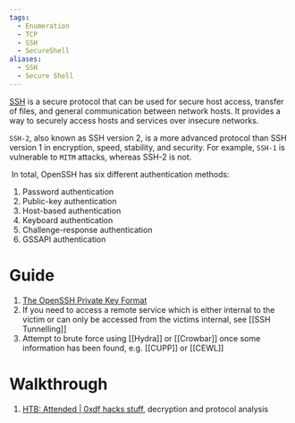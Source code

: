 ```yaml
---
tags:
  - Enumeration
  - TCP
  - SSH
  - SecureShell
aliases:
  - SSH
  - Secure Shell
---
```


[SSH](https://datatracker.ietf.org/doc/html/rfc4251) is a secure protocol that can be used for secure host access, transfer of files, and general communication between network hosts. It provides a way to securely access hosts and services over insecure networks.

`SSH-2`, also known as SSH version 2, is a more advanced protocol than SSH version 1 in encryption, speed, stability, and security. For example, `SSH-1` is vulnerable to `MITM` attacks, whereas SSH-2 is not.

 In total, OpenSSH has six different authentication methods:

1. Password authentication
2. Public-key authentication
3. Host-based authentication
4. Keyboard authentication
5. Challenge-response authentication
6. GSSAPI authentication
# Guide

1. [The OpenSSH Private Key Format](https://coolaj86.com/articles/the-openssh-private-key-format/)
2. If you need to access a remote service which is either internal to the victim or can only be accessed from the victims internal, see [[SSH Tunnelling]]
3. Attempt to brute force using [[Hydra]] or [[Crowbar]] once some information has been found, e.g. [[CUPP]] or [[CEWL]]
# Walkthrough 

1. [HTB: Attended | 0xdf hacks stuff](https://0xdf.gitlab.io/2021/05/08/htb-attended.html), decryption and protocol analysis


